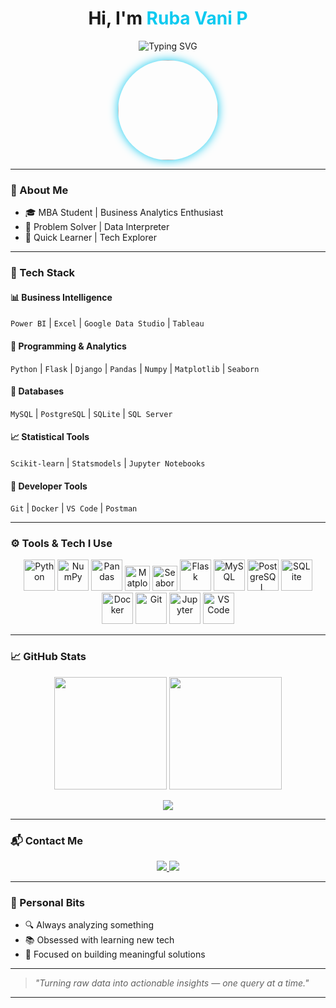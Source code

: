 <!-- Profile Header -->
<h1 align="center">Hi, I'm <span style="color:#0dcaf0;">Ruba Vani P</span></h1>

<p align="center">
  <img src="https://readme-typing-svg.demolab.com?font=Fira+Code&size=24&pause=1000&color=0DCAF0&center=true&vCenter=true&width=600&lines=MBA+Student+%7C+Business+Analytics;Python+%7C+SQL+%7C+Power+BI+%7C+Data+Curious" alt="Typing SVG" />
</p>

<p align="center">
  <img src="https://github.com/user-attachments/assets/0e0fcf45-7ea5-4dd7-99ae-119b2ea8cad1" width="160" style="border-radius: 50%; box-shadow: 0 0 15px #0dcaf0;" />
</p>

---

### 👤 About Me

- 🎓 MBA Student | Business Analytics Enthusiast  
- 🧠 Problem Solver | Data Interpreter  
- 🚀 Quick Learner | Tech Explorer

---

### 💼 Tech Stack

#### 📊 Business Intelligence
`Power BI` | `Excel` | `Google Data Studio` | `Tableau`

#### 🐍 Programming & Analytics
`Python` | `Flask` | `Django` | `Pandas` | `Numpy` | `Matplotlib` | `Seaborn`

#### 💾 Databases
`MySQL` | `PostgreSQL` | `SQLite` | `SQL Server`

#### 📈 Statistical Tools
`Scikit-learn` | `Statsmodels` | `Jupyter Notebooks`

#### 🧰 Developer Tools
`Git` | `Docker` | `VS Code` | `Postman` 

---

### ⚙️ Tools & Tech I Use

<p align="center">
  <img src="https://cdn.jsdelivr.net/gh/devicons/devicon/icons/python/python-original.svg" width="50" title="Python"/>
  <img src="https://cdn.jsdelivr.net/gh/devicons/devicon/icons/numpy/numpy-original.svg" width="50" title="NumPy"/>
  <img src="https://cdn.jsdelivr.net/gh/devicons/devicon/icons/pandas/pandas-original.svg" width="50" title="Pandas"/>
  <img src="https://upload.wikimedia.org/wikipedia/commons/8/84/Matplotlib_icon.svg" width="40" title="Matplotlib"/>
  <img src="https://seaborn.pydata.org/_images/logo-mark-lightbg.svg" width="40" title="Seaborn"/>
  <img src="https://cdn.jsdelivr.net/gh/devicons/devicon/icons/flask/flask-original.svg" width="50" title="Flask"/>
  <img src="https://cdn.jsdelivr.net/gh/devicons/devicon/icons/mysql/mysql-original.svg" width="50" title="MySQL"/>
  <img src="https://cdn.jsdelivr.net/gh/devicons/devicon/icons/postgresql/postgresql-original.svg" width="50" title="PostgreSQL"/>
  <img src="https://www.svgrepo.com/show/373845/sqlite.svg" width="50" title="SQLite"/>
  <img src="https://cdn.jsdelivr.net/gh/devicons/devicon/icons/docker/docker-plain.svg" width="50" title="Docker"/>
  <img src="https://cdn.jsdelivr.net/gh/devicons/devicon/icons/git/git-original.svg" width="50" title="Git"/>
  <img src="https://cdn.jsdelivr.net/gh/devicons/devicon/icons/jupyter/jupyter-original-wordmark.svg" width="50" title="Jupyter"/>
  <img src="https://cdn.jsdelivr.net/gh/devicons/devicon/icons/vscode/vscode-original.svg" width="50" title="VS Code"/>
</p>

---

### 📈 GitHub Stats

<p align="center">
  <img height="180em" src="https://github-readme-stats.vercel.app/api?username=Rubavani13&show_icons=true&theme=react&hide_border=true" />
  <img height="180em" src="https://github-readme-stats.vercel.app/api/top-langs/?username=Rubavani13&layout=compact&theme=react&hide_border=true" />
</p>

<p align="center">
  <img src="https://github-readme-streak-stats.herokuapp.com?user=Rubavani13&theme=tokyonight&hide_border=true" />
</p>

---

### 📬 Contact Me

<p align="center">
  <a href="mailto:rubavanipitchaimari@gmail.com">
    <img src="https://img.shields.io/badge/Gmail-0dcaf0?style=for-the-badge&logo=gmail&logoColor=white" />
  </a>
  <a href="https://www.linkedin.com/in/ruba-vani-p-04b403349/" target="_blank">
    <img src="https://img.shields.io/badge/LinkedIn-0077B5?style=for-the-badge&logo=linkedin&logoColor=white" />
  </a>
</p>

---

### 🧠 Personal Bits

- 🔍 Always analyzing something  
- 📚 Obsessed with learning new tech  
- 🎯 Focused on building meaningful solutions  

---

> _"Turning raw data into actionable insights — one query at a time."_

---
